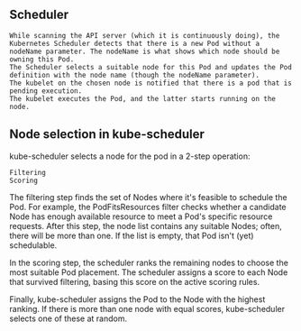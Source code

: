 
## Scheduler

    While scanning the API server (which it is continuously doing), the Kubernetes Scheduler detects that there is a new Pod without a nodeName parameter. The nodeName is what shows which node should be owning this Pod.
    The Scheduler selects a suitable node for this Pod and updates the Pod definition with the node name (though the nodeName parameter).
    The kubelet on the chosen node is notified that there is a pod that is pending execution.
    The kubelet executes the Pod, and the latter starts running on the node.


## Node selection in kube-scheduler

kube-scheduler selects a node for the pod in a 2-step operation:

    Filtering
    Scoring

The filtering step finds the set of Nodes where it's feasible to schedule the Pod. For example, the PodFitsResources filter checks whether a candidate Node has enough available resource to meet a Pod's specific resource requests. After this step, the node list contains any suitable Nodes; often, there will be more than one. If the list is empty, that Pod isn't (yet) schedulable.

In the scoring step, the scheduler ranks the remaining nodes to choose the most suitable Pod placement. The scheduler assigns a score to each Node that survived filtering, basing this score on the active scoring rules.

Finally, kube-scheduler assigns the Pod to the Node with the highest ranking. If there is more than one node with equal scores, kube-scheduler selects one of these at random.
